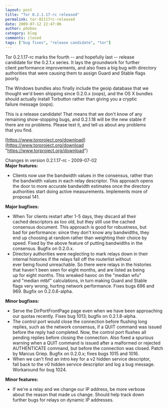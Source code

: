 ```yaml
---
layout: post
title: "Tor 0.2.1.17-rc released"
permalink: tor-02117rc-released
date: 2009-07-12 22:47:06
author: phobos
category: blog
comments: closed
tags: ["bug fixes", "release candidate", "tor"]
---
```


Tor 0.2.1.17-rc marks the fourth -- and hopefully last -- release  
 candidate for the 0.2.1.x series. It lays the groundwork for further  
 client performance improvements, and also fixes a big bug with directory  
 authorities that were causing them to assign Guard and Stable flags  
 poorly.

The Windows bundles also finally include the geoip database that we  
 thought we'd been shipping since 0.2.0.x (oops), and the OS X bundles  
 should actually install Torbutton rather than giving you a cryptic  
 failure message (oops).

This is a release candidate! That means that we don't know of any  
 remaining show-stopping bugs, and 0.2.1.18 will be the new stable if  
 there are no problems. Please test it, and tell us about any problems  
 that you find.

[https://www.torproject.org/download](https://www.torproject.org/download "https://www.torproject.org/download")

Changes in version 0.2.1.17-rc - 2009-07-02  
 **Major features:**

<!-- more -->

-   Clients now use the bandwidth values in the consensus, rather than  
     the bandwidth values in each relay descriptor. This approach opens  
     the door to more accurate bandwidth estimates once the directory  
     authorities start doing active measurements. Implements more of  
     proposal 141.

**Major bugfixes:**

-   When Tor clients restart after 1-5 days, they discard all their  
     cached descriptors as too old, but they still use the cached  
     consensus document. This approach is good for robustness, but  
     bad for performance: since they don't know any bandwidths, they  
     end up choosing at random rather than weighting their choice by  
     speed. Fixed by the above feature of putting bandwidths in the  
     consensus. Bugfix on 0.2.0.x.
-   Directory authorities were neglecting to mark relays down in their  
     internal histories if the relays fall off the routerlist without  
     ever being found unreachable. So there were relays in the histories  
     that haven't been seen for eight months, and are listed as being  
     up for eight months. This wreaked havoc on the "median wfu"  
     and "median mtbf" calculations, in turn making Guard and Stable  
     flags very wrong, hurting network performance. Fixes bugs 696 and  
     969. Bugfix on 0.2.0.6-alpha.

**Minor bugfixes:**

-   Serve the DirPortFrontPage page even when we have been approaching  
     our quotas recently. Fixes bug 1013; bugfix on 0.2.1.8-alpha.
-   The control port would close the connection before flushing long  
     replies, such as the network consensus, if a QUIT command was issued  
     before the reply had completed. Now, the control port flushes all  
     pending replies before closing the connection. Also fixed a spurious  
     warning when a QUIT command is issued after a malformed or rejected  
     AUTHENTICATE command, but before the connection was closed. Patch  
     by Marcus Griep. Bugfix on 0.2.0.x; fixes bugs 1015 and 1016.
-   When we can't find an intro key for a v2 hidden service descriptor,  
     fall back to the v0 hidden service descriptor and log a bug message.  
     Workaround for bug 1024.

**Minor features:**

-   If we're a relay and we change our IP address, be more verbose  
     about the reason that made us change. Should help track down  
     further bugs for relays on dynamic IP addresses.

